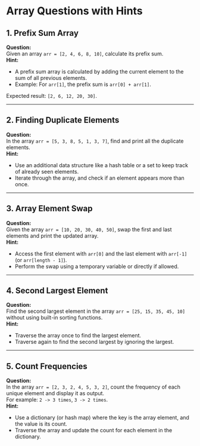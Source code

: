 # Array Questions with Hints

## 1. **Prefix Sum Array**
**Question:**  
Given an array `arr = [2, 4, 6, 8, 10]`, calculate its prefix sum.  
**Hint:**  
- A prefix sum array is calculated by adding the current element to the sum of all previous elements.  
- Example: For `arr[1]`, the prefix sum is `arr[0] + arr[1]`.  

Expected result: `[2, 6, 12, 20, 30]`.

---

## 2. **Finding Duplicate Elements**
**Question:**  
In the array `arr = [5, 3, 8, 5, 1, 3, 7]`, find and print all the duplicate elements.  
**Hint:**  
- Use an additional data structure like a hash table or a set to keep track of already seen elements.  
- Iterate through the array, and check if an element appears more than once.  

---

## 3. **Array Element Swap**
**Question:**  
Given the array `arr = [10, 20, 30, 40, 50]`, swap the first and last elements and print the updated array.  
**Hint:**  
- Access the first element with `arr[0]` and the last element with `arr[-1]` (or `arr[length - 1]`).  
- Perform the swap using a temporary variable or directly if allowed.  

---

## 4. **Second Largest Element**
**Question:**  
Find the second largest element in the array `arr = [25, 15, 35, 45, 10]` without using built-in sorting functions.  
**Hint:**  
- Traverse the array once to find the largest element.  
- Traverse again to find the second largest by ignoring the largest.  

---

## 5. **Count Frequencies**
**Question:**  
In the array `arr = [2, 3, 2, 4, 5, 3, 2]`, count the frequency of each unique element and display it as output.  
For example: `2 -> 3 times`, `3 -> 2 times`.  
**Hint:**  
- Use a dictionary (or hash map) where the key is the array element, and the value is its count.  
- Traverse the array and update the count for each element in the dictionary.
